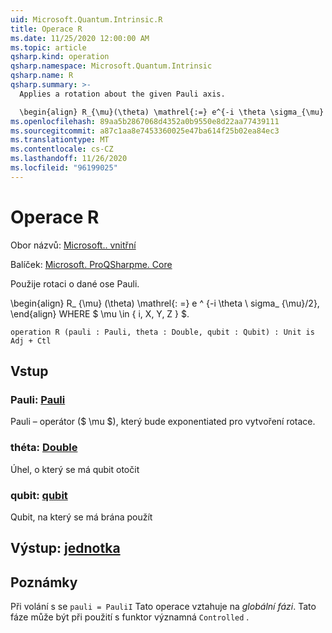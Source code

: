 ```yaml
---
uid: Microsoft.Quantum.Intrinsic.R
title: Operace R
ms.date: 11/25/2020 12:00:00 AM
ms.topic: article
qsharp.kind: operation
qsharp.namespace: Microsoft.Quantum.Intrinsic
qsharp.name: R
qsharp.summary: >-
  Applies a rotation about the given Pauli axis.

  \begin{align} R_{\mu}(\theta) \mathrel{:=} e^{-i \theta \sigma_{\mu} / 2}, \end{align} where $\mu \in \{I, X, Y, Z\}$.
ms.openlocfilehash: 89aa5b2867068d4352a0b9550e8d22aa77439111
ms.sourcegitcommit: a87c1aa8e7453360025e47ba614f25b02ea84ec3
ms.translationtype: MT
ms.contentlocale: cs-CZ
ms.lasthandoff: 11/26/2020
ms.locfileid: "96199025"
---
```

# <a name="r-operation"></a>Operace R

Obor názvů: [Microsoft.. vnitřní](xref:Microsoft.Quantum.Intrinsic)

Balíček: [Microsoft. ProQSharpme. Core](https://nuget.org/packages/Microsoft.Quantum.QSharp.Core)


Použije rotaci o dané ose Pauli.

\begin{align} R_ {\mu} (\theta) \mathrel{: =} e ^ {-i \theta \ sigma_ {\mu}/2}, \end{align} WHERE $ \mu \in \{ i, X, Y, Z \} $.

```qsharp
operation R (pauli : Pauli, theta : Double, qubit : Qubit) : Unit is Adj + Ctl
```


## <a name="input"></a>Vstup

### <a name="pauli--pauli"></a>Pauli: [Pauli](xref:microsoft.quantum.lang-ref.pauli)

Pauli – operátor ($ \mu $), který bude exponentiated pro vytvoření rotace.


### <a name="theta--double"></a>théta: [Double](xref:microsoft.quantum.lang-ref.double)

Úhel, o který se má qubit otočit


### <a name="qubit--qubit"></a>qubit: [qubit](xref:microsoft.quantum.lang-ref.qubit)

Qubit, na který se má brána použít



## <a name="output--unit"></a>Výstup: [jednotka](xref:microsoft.quantum.lang-ref.unit)



## <a name="remarks"></a>Poznámky

Při volání s se `pauli = PauliI` Tato operace vztahuje na *globální fázi*. Tato fáze může být při použití s funktor významná `Controlled` .